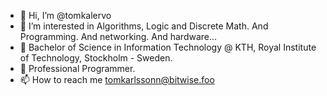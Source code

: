 - 👋 Hi, I’m @tomkalervo
- 👀 I’m interested in Algorithms, Logic and Discrete Math. And Programming. And networking. And hardware...
- 🌱 Bachelor of Science in Information Technology @ KTH, Royal Institute of Technology, Stockholm - Sweden.
- 💞️ Professional Programmer.
- 📫 How to reach me tomkarlssonn@bitwise.foo

<!---
tomkalervo/tomkalervo is a ✨ special ✨ repository because its `README.md` (this file) appears on your GitHub profile.
You can click the Preview link to take a look at your changes.
--->
